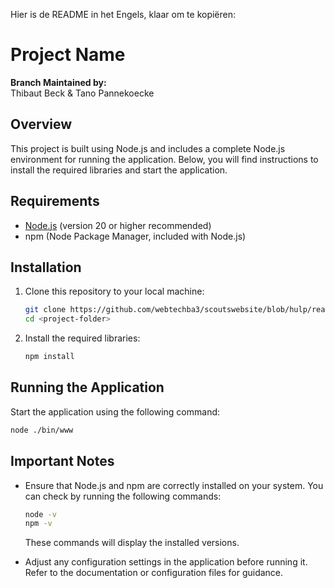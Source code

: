 Hier is de README in het Engels, klaar om te kopiëren:

# Project Name

**Branch Maintained by:**  
Thibaut Beck & Tano Pannekoecke

## Overview
This project is built using Node.js and includes a complete Node.js environment for running the application. Below, you will find instructions to install the required libraries and start the application.

## Requirements
- [Node.js](https://nodejs.org/) (version 20 or higher recommended)
- npm (Node Package Manager, included with Node.js)

## Installation
1. Clone this repository to your local machine:
   ```bash
   git clone https://github.com/webtechba3/scoutswebsite/blob/hulp/readme.md
   cd <project-folder>
   ```

2. Install the required libraries:
   ```bash
   npm install
   ```

## Running the Application
Start the application using the following command:
```bash
node ./bin/www
```

## Important Notes
- Ensure that Node.js and npm are correctly installed on your system. You can check by running the following commands:
  ```bash
  node -v
  npm -v
  ```
  These commands will display the installed versions.

- Adjust any configuration settings in the application before running it. Refer to the documentation or configuration files for guidance.



